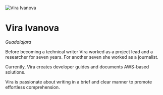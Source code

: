 ![Vira Ivanova](vira.png)

# Vira Ivanova
_Guadalajara_
  
Before becoming a technical writer Vira worked as a project lead and a researcher for seven years. For another seven she worked as a journalist.

Currently, Vira creates developer guides and documents AWS-based solutions.

Vira is passionate about writing in a brief and clear manner to promote effortless comprehension.